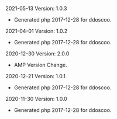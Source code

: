 2021-05-13 Version: 1.0.3
- Generated php 2017-12-28 for ddoscoo.

2021-04-01 Version: 1.0.2
- Generated php 2017-12-28 for ddoscoo.

2020-12-30 Version: 2.0.0
- AMP Version Change.

2020-12-21 Version: 1.0.1
- Generated php 2017-12-28 for ddoscoo.

2020-11-30 Version: 1.0.0
- Generated php 2017-12-28 for ddoscoo.


